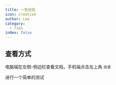 ```yaml
---
title: 一些经验
icon: creative
author: Lee
category:
  - tips
index: false
---
```


## 查看方式

电脑端在左侧-侧边栏查看文档，手机端点击左上角 `目录`

进行一个简单的测试
